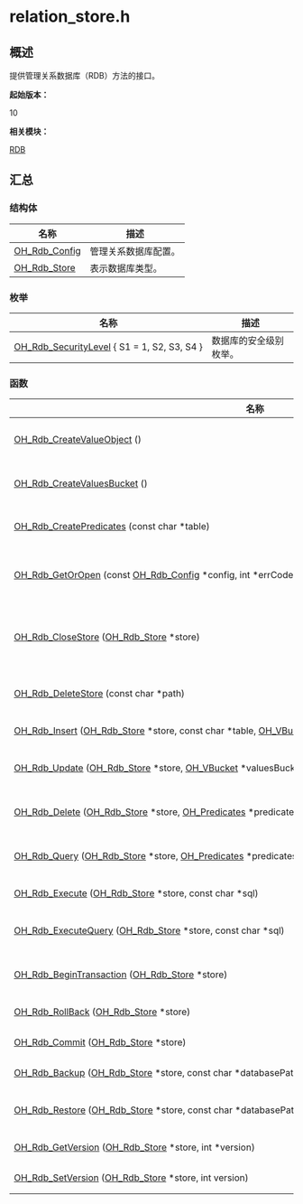 # relation_store.h


## 概述

提供管理关系数据库（RDB）方法的接口。

**起始版本：**

10

**相关模块：**

[RDB](_r_d_b.md)


## 汇总


### 结构体

| 名称 | 描述 |
| -------- | -------- |
| [OH_Rdb_Config](_o_h___rdb___config.md) | 管理关系数据库配置。 |
| [OH_Rdb_Store](_o_h___rdb___store.md) | 表示数据库类型。 |


### 枚举

| 名称 | 描述 |
| -------- | -------- |
| [OH_Rdb_SecurityLevel](_r_d_b.md#oh_rdb_securitylevel)&nbsp;{&nbsp;S1&nbsp;=&nbsp;1,&nbsp;S2,&nbsp;S3,&nbsp;S4&nbsp;} | 数据库的安全级别枚举。 |


### 函数

| 名称 | 描述 |
| -------- | -------- |
| [OH_Rdb_CreateValueObject](_r_d_b.md#oh_rdb_createvalueobject)&nbsp;() | 创建[OH_VObject](_o_h___v_object.md)实例。 |
| [OH_Rdb_CreateValuesBucket](_r_d_b.md#oh_rdb_createvaluesbucket)&nbsp;() | 创建[OH_VBucket](_o_h___v_bucket.md)实例。 |
| [OH_Rdb_CreatePredicates](_r_d_b.md#oh_rdb_createpredicates)&nbsp;(const&nbsp;char&nbsp;\*table) | 创建[OH_Predicates](_o_h___predicates.md)实例。 |
| [OH_Rdb_GetOrOpen](_r_d_b.md#oh_rdb_getoropen)&nbsp;(const&nbsp;[OH_Rdb_Config](_o_h___rdb___config.md)&nbsp;\*config,&nbsp;int&nbsp;\*errCode) | 获得一个相关的[OH_Rdb_Store](_o_h___rdb___store.md)实例，操作关系型数据库。 |
| [OH_Rdb_CloseStore](_r_d_b.md#oh_rdb_closestore)&nbsp;([OH_Rdb_Store](_o_h___rdb___store.md)&nbsp;\*store) | 销毁[OH_Rdb_Store](_o_h___rdb___store.md)对象，并回收该对象占用的内存。 |
| [OH_Rdb_DeleteStore](_r_d_b.md#oh_rdb_deletestore)&nbsp;(const&nbsp;char&nbsp;\*path) | 使用指定的数据库文件配置删除数据库。 |
| [OH_Rdb_Insert](_r_d_b.md#oh_rdb_insert)&nbsp;([OH_Rdb_Store](_o_h___rdb___store.md)&nbsp;\*store,&nbsp;const&nbsp;char&nbsp;\*table,&nbsp;[OH_VBucket](_o_h___v_bucket.md)&nbsp;\*valuesBucket) | 向目标表中插入一行数据。 |
| [OH_Rdb_Update](_r_d_b.md#oh_rdb_update)&nbsp;([OH_Rdb_Store](_o_h___rdb___store.md)&nbsp;\*store,&nbsp;[OH_VBucket](_o_h___v_bucket.md)&nbsp;\*valuesBucket,&nbsp;[OH_Predicates](_o_h___predicates.md)&nbsp;\*predicates) | 根据指定的条件更新数据库中的数据。 |
| [OH_Rdb_Delete](_r_d_b.md#oh_rdb_delete)&nbsp;([OH_Rdb_Store](_o_h___rdb___store.md)&nbsp;\*store,&nbsp;[OH_Predicates](_o_h___predicates.md)&nbsp;\*predicates) | 根据指定的条件删除数据库中的数据。 |
| [OH_Rdb_Query](_r_d_b.md#oh_rdb_query)&nbsp;([OH_Rdb_Store](_o_h___rdb___store.md)&nbsp;\*store,&nbsp;[OH_Predicates](_o_h___predicates.md)&nbsp;\*predicates,&nbsp;const&nbsp;char&nbsp;\*const&nbsp;\*columnNames,&nbsp;int&nbsp;length) | 根据指定条件查询数据库中的数据 |
| [OH_Rdb_Execute](_r_d_b.md#oh_rdb_execute)&nbsp;([OH_Rdb_Store](_o_h___rdb___store.md)&nbsp;\*store,&nbsp;const&nbsp;char&nbsp;\*sql) | 执行无返回值的SQL语句。 |
| [OH_Rdb_ExecuteQuery](_r_d_b.md#oh_rdb_executequery)&nbsp;([OH_Rdb_Store](_o_h___rdb___store.md)&nbsp;\*store,&nbsp;const&nbsp;char&nbsp;\*sql) | 根据指定SQL语句查询数据库中的数据。 |
| [OH_Rdb_BeginTransaction](_r_d_b.md#oh_rdb_begintransaction)&nbsp;([OH_Rdb_Store](_o_h___rdb___store.md)&nbsp;\*store) | 在开始执行SQL语句之前，开始事务。 |
| [OH_Rdb_RollBack](_r_d_b.md#oh_rdb_rollback)&nbsp;([OH_Rdb_Store](_o_h___rdb___store.md)&nbsp;\*store) | 回滚已经执行的SQL语句。 |
| [OH_Rdb_Commit](_r_d_b.md#oh_rdb_commit)&nbsp;([OH_Rdb_Store](_o_h___rdb___store.md)&nbsp;\*store) | 提交已执行的SQL语句 |
| [OH_Rdb_Backup](_r_d_b.md#oh_rdb_backup)&nbsp;([OH_Rdb_Store](_o_h___rdb___store.md)&nbsp;\*store,&nbsp;const&nbsp;char&nbsp;\*databasePath) | 以指定路径备份数据库。 |
| [OH_Rdb_Restore](_r_d_b.md#oh_rdb_restore)&nbsp;([OH_Rdb_Store](_o_h___rdb___store.md)&nbsp;\*store,&nbsp;const&nbsp;char&nbsp;\*databasePath) | 从指定的数据库备份文件恢复数据库。 |
| [OH_Rdb_GetVersion](_r_d_b.md#oh_rdb_getversion)&nbsp;([OH_Rdb_Store](_o_h___rdb___store.md)&nbsp;\*store,&nbsp;int&nbsp;\*version) | 获取数据库版本。 |
| [OH_Rdb_SetVersion](_r_d_b.md#oh_rdb_setversion)&nbsp;([OH_Rdb_Store](_o_h___rdb___store.md)&nbsp;\*store,&nbsp;int&nbsp;version) | 设置数据库版本。 |
